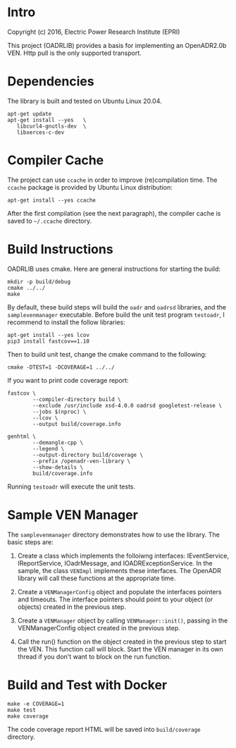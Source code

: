 # Intro
Copyright (c) 2016, Electric Power Research Institute (EPRI)

This project (OADRLIB) provides a basis for implementing an OpenADR2.0b VEN.  Http pull is the only supported transport.

# Dependencies

The library is built and tested on Ubuntu Linux 20.04.

```
apt-get update
apt-get install --yes   \
   libcurl4-gnutls-dev  \
   libxerces-c-dev
```

# Compiler Cache

The project can use `ccache` in order to improve (re)compilation time. The `ccache` package is
provided by Ubuntu Linux distribution:

```
apt-get install --yes ccache
```

After the first compilation (see the next paragraph), the compiler cache is saved to `~/.ccache`
directory.

# Build Instructions
OADRLIB uses cmake.  Here are general instructions for starting the build:
```
mkdir -p build/debug
cmake ../../
make
```

By default, these build steps will build the `oadr` and `oadrsd` libraries, and the
`samplevenmanager` executable. Before build the unit test program `testoadr`, I recommend to install the follow libraries:

```
apt-get install --yes lcov
pip3 install fastcov==1.10
```

Then to build unit test, change the cmake command to the following:
```
cmake -DTEST=1 -DCOVERAGE=1 ../../
```

If you want to print code coverage report:

```
fastcov \
		--compiler-directory build \
		--exclude /usr/include xsd-4.0.0 oadrsd googletest-release \
		--jobs $(nproc) \
		--lcov \
		--output build/coverage.info

genhtml \
		--demangle-cpp \
		--legend \
		--output-directory build/coverage \
		--prefix /openadr-ven-library \
		--show-details \
		build/coverage.info
```

Running `testoadr` will execute the unit tests.

# Sample VEN Manager
The `samplevenmanager` directory demonstrates how to use the library.  The basic
steps are:
  1. Create a class which implements the folloiwng interfaces: IEventService,
     IReportService, IOadrMessage, and IOADRExceptionService.  In the sample, the
     class `VENImpl` implements these interfaces.  The OpenADR library will call
     these functions at the appropriate time.

  1. Create a `VENManagerConfig` object and populate the interfaces pointers and
     timeouts.  The interface pointers should point to your object (or objects)
     created in the previous step.

  1. Create a `VENManager` object by calling `VENManager::init()`, passing in the
     VENManagerConfig object created in the previous step.

  1. Call the run() function on the object created in the previous step to start
     the VEN.  This function call will block.  Start the VEN manager in its own
     thread if you don't want to block on the run function.

# Build and Test with Docker

```
make -e COVERAGE=1
make test
make coverage
```

The code coverage report HTML will be saved into `build/coverage` directory.
